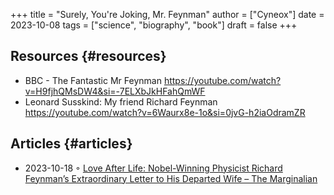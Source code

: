 +++
title = "Surely, You're Joking, Mr. Feynman"
author = ["Cyneox"]
date = 2023-10-08
tags = ["science", "biography", "book"]
draft = false
+++

## Resources {#resources}

-   BBC - The Fantastic Mr Feynman
    <https://youtube.com/watch?v=H9fjhQMsDW4&si=-7ELXbJkHFahQmWF>
-   Leonard Susskind: My friend Richard Feynman
    <https://youtube.com/watch?v=6Waurx8e-1o&si=0jvG-h2iaOdramZR>


## Articles {#articles}

-   2023-10-18 ◦ [Love After Life: Nobel-Winning Physicist Richard Feynman’s Extraordinary Letter to His Departed Wife – The Marginalian](https://www.themarginalian.org/2017/10/17/richard-feynman-arline-letter/)
